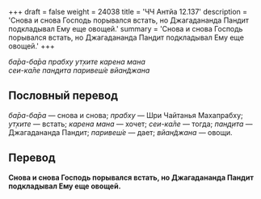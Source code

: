 +++
draft = false
weight = 24038
title = 'ЧЧ Антйа 12.137'
description = 'Снова и снова Господь порывался встать, но Джагадананда Пандит подкладывал Ему еще овощей.'
summary = 'Снова и снова Господь порывался встать, но Джагадананда Пандит подкладывал Ему еще овощей.'
+++

_ба̄ра-ба̄ра прабху ут̣хите карена мана  
сеи-ка̄ле пан̣д̣ита паривеш́е вйан̃джана_

## Пословный перевод

_ба̄ра_\-_ба̄ра_ — снова и снова; _прабху_ — Шри Чайтанья Махапрабху; _ут̣хите_ — встать; _карена_ _мана_ — хочет; _сеи_\-_ка̄ле_ — тогда; _пан̣д̣ита_ — Джагадананда Пандит; _паривеш́е_ — дает; _вйан̃джана_ — овощи.

## Перевод

**Снова и снова Господь порывался встать, но Джагадананда Пандит подкладывал Ему еще овощей.**
